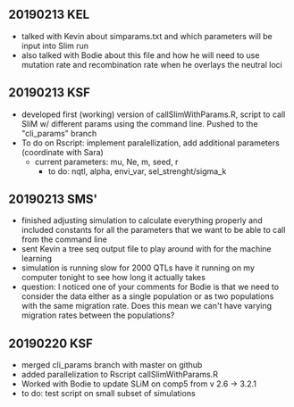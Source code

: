 ## 20190213 KEL
- talked with Kevin about simparams.txt and which parameters will be input into Slim run
- also talked with Bodie about this file and how he will need to use mutation rate and recombination rate when he overlays the neutral loci

## 20190213 KSF
- developed first (working) version of callSlimWithParams.R, script to call SliM w/ different params using the command line. Pushed to the "cli_params" branch
- To do on Rscript: implement paralellization, add additional parameters (coordinate with Sara)
	- current parameters: mu, Ne, m, seed, r
        - to do: nqtl, alpha, envi_var, sel_strenght/sigma_k

## 20190213 SMS'
- finished adjusting simulation to calculate everything properly and included constants for all the parameters that we want to be able to call from the command line
- sent Kevin a tree seq output file to play around with for the machine learning
- simulation is running slow for 2000 QTLs have it running on my computer tonight to see how long it actually takes
- question: I noticed one of your comments for Bodie is that we need to consider the data either as a single population or as two populations with the same migration rate. Does this mean we can't have varying migration rates between the populations?

## 20190220 KSF

- merged cli_params branch with master on github
- added parallelization to Rscript callSlimWithParams.R
- Worked with Bodie to update SLiM on comp5 from v 2.6 -> 3.2.1
- to do: test script on small subset of simulations
